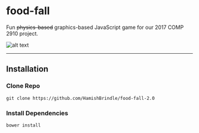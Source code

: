 # food-fall
Fun ~~physics-based~~ graphics-based JavaScript game for our 2017 COMP 2910 project.

![alt text](https://github.com/HamishBrindle/food-fall/blob/master/data/images/artwork.jpg "Artwork")

---

## Installation

### Clone Repo
`git clone https://github.com/HamishBrindle/food-fall-2.0`

### Install Dependencies
`bower install`
